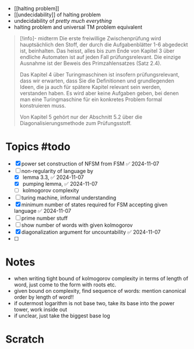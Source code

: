 
- [[halting problem]]
- [[undecidability]] of halting problem
- undecidability of *pretty much everything*
- halting problem and universal TM problem equivalent


> [!info]- midterm
> Die erste freiwillige Zwischenprüfung wird hauptsächlich den Stoff, der durch die Aufgabenblätter 1-6 abgedeckt ist, beinhalten. Das heisst, alles bis zum Ende von Kapitel 3 über endliche Automaten ist auf jeden Fall prüfungsrelevant. Die einzige Ausnahme ist der Beweis des Primzahlensatzes (Satz 2.4).
> 
> Das Kapitel 4 über Turingmaschinen ist insofern prüfungsrelevant, dass wir erwarten, dass Sie die Definitionen und grundlegenden Ideen, die ja auch für spätere Kapitel relevant sein werden, verstanden haben. Es wird aber keine Aufgaben geben, bei denen man eine Turingmaschine für ein konkretes Problem formal konstruieren muss.
> 
> Von Kapitel 5 gehört nur der Abschnitt 5.2 über die Diagonalisierungsmethode zum Prüfungsstoff.


# Topics #todo

- [x] power set construction of NFSM from FSM ✅ 2024-11-07
- [ ] non-regularity of language by
	- [x] lemma 3.3, ✅ 2024-11-07
	- [x] pumping lemma, ✅ 2024-11-07
	- [ ] kolmogorov complexity
- [ ] turing machine, informal understanding
- [x] minimum number of states required for FSM accepting given language ✅ 2024-11-07
- [ ] prime number stuff
- [ ] show number of words with given kolmogorov
- [x] diagonalization argument for uncountability ✅ 2024-11-07
- [ ] 



# Notes

- when writing tight bound of kolmogorov complexity in terms of length of word, just come to the form with roots etc.
- given bound on complexity, find sequence of words: mention canonical order by length of word!!
- if outermost logarithm is not base two, take its base into the power tower, work inside out
- if unclear, just take the biggest base log



# Scratch


